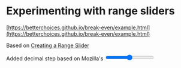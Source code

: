 # Experimenting with range sliders

[https://betterchoices.github.io/break-even/example.html](https://betterchoices.github.io/break-even/example.html)

Based on [Creating a Range Slider](https://www.w3schools.com/howto/howto_js_rangeslider.asp)

Added decimal step based on Mozilla's [<input type="range">](https://developer.mozilla.org/en-US/docs/Web/HTML/Element/input/range)
